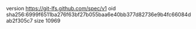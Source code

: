 version https://git-lfs.github.com/spec/v1
oid sha256:6999f6511ba276f63bf27b055baa6e40bb377d82736e9b4fc66084dab2f305c7
size 10969
